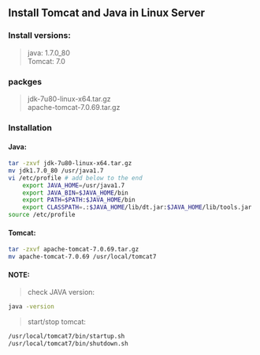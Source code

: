 ## Install Tomcat and Java in Linux Server
### Install versions: 
> java: 1.7.0_80  
> Tomcat: 7.0
### packges
> jdk-7u80-linux-x64.tar.gz  
> apache-tomcat-7.0.69.tar.gz
### Installation
####  Java:
```sh
tar -zxvf jdk-7u80-linux-x64.tar.gz
mv jdk1.7.0_80 /usr/java1.7
vi /etc/profile # add below to the end
	export JAVA_HOME=/usr/java1.7
	export JAVA_BIN=$JAVA_HOME/bin
	export PATH=$PATH:$JAVA_HOME/bin
	export CLASSPATH=.:$JAVA_HOME/lib/dt.jar:$JAVA_HOME/lib/tools.jar
source /etc/profile
```

#### Tomcat:
```sh
tar -zxvf apache-tomcat-7.0.69.tar.gz
mv apache-tomcat-7.0.69 /usr/local/tomcat7
```

#### NOTE:
>check JAVA version: 
```sh
java -version
```

>start/stop tomcat: 
```sh
/usr/local/tomcat7/bin/startup.sh  
/usr/local/tomcat7/bin/shutdown.sh
```
